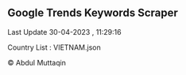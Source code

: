 

## Google Trends Keywords Scraper 
 
Last Update 30-04-2023 , 11:29:16

Country List :
VIETNAM.json



© Abdul Muttaqin 
